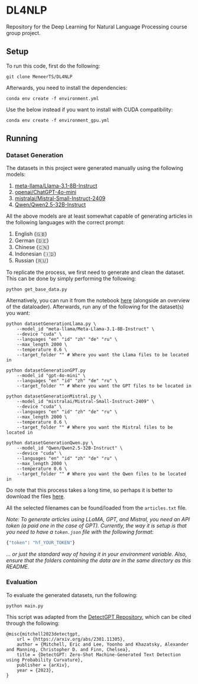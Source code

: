 # **DL4NLP**

Repository for the Deep Learning for Natural Language Processing course group project.

## **Setup**

To run this code, first do the following:

```
git clone MeneerTS/DL4NLP
```

Afterwards, you need to install the dependencies:

```
conda env create -f environment.yml
```

Use the below instead if you want to install with CUDA compatibility:

```
conda env create -f environment_gpu.yml
```

## **Running**

### **Dataset Generation**

The datasets in this project were generated manually using the following models:

1. [meta-llama/Llama-3.1-8B-Instruct](https://huggingface.co/meta-llama/Llama-3.1-8B-Instruct)
2. [openai/ChatGPT-4o-mini](https://openai.com/index/hello-gpt-4o/)
3. [mistralai/Mistral-Small-Instruct-2409](https://huggingface.co/mistralai/Mistral-Small-Instruct-2409)
4. [Qwen/Qwen2.5-32B-Instruct](https://huggingface.co/Qwen/Qwen2.5-32B-Instruct)

All the above models are at least somewhat capable of generating articles in the following languages with the correct prompt:

1. English (🇬🇧)
2. German (🇩🇪)
3. Chinese (🇨🇳)
4. Indonesian (🇮🇩)
5. Russian (🇷🇺)

To replicate the process, we first need to generate and clean the dataset. This can be done by simply performing the following:

```
python get_base_data.py
```

Alternatively, you can run it from the notebook [here](notebooks/example.ipynb) (alongside an overview of the dataloader).
Afterwards, run any of the following for the dataset(s) you want:

```
python datasetGenerationLlama.py \
    --model_id "meta-llama/Meta-Llama-3.1-8B-Instruct" \
    --device "cuda" \
    --languages "en" "id" "zh" "de" "ru" \
    --max_length 2000 \
    --temperature 0.6 \
    --target_folder "" # Where you want the Llama files to be located in
```

```
python datasetGenerationGPT.py
    --model_id "gpt-4o-mini" \
    --languages "en" "id" "zh" "de" "ru" \
    --target_folder "" # Where you want the GPT files to be located in
```

```
python datasetGenerationMistral.py \
    --model_id "mistralai/Mistral-Small-Instruct-2409" \
    --device "cuda" \
    --languages "en" "id" "zh" "de" "ru" \
    --max_length 2000 \
    --temperature 0.6 \
    --target_folder "" # Where you want the Mistral files to be located in
```

```
python datasetGenerationQwen.py \
    --model_id "Qwen/Qwen2.5-32B-Instruct" \
    --device "cuda" \
    --languages "en" "id" "zh" "de" "ru" \
    --max_length 2000 \
    --temperature 0.6 \
    --target_folder "" # Where you want the Qwen files to be located in
```

Do note that this process takes a long time, so perhaps it is better to download the files [here](https://amsuni-my.sharepoint.com/:f:/g/personal/gregory_go_student_uva_nl/EnzVCZAaSUJDvB-F66VVW-8B_BrvOwz_XSEB5N1_CDBezA?e=gctad6).

All the selected filenames can be found/loaded from the `articles.txt` file.

_Note: To generate articles using LLaMA, GPT, and Mistral, you need an API token (a paid one in the case of GPT)._
_Currently, the way it is setup is that you need to have a `token.json` file with the following format:_

```py
{"token": "hf_YOUR_TOKEN"}
```

_... or just the standard way of having it in your environment variable._
_Also, ensure that the folders containing the data are in the same directory as this README._

### **Evaluation**

To evaluate the generated datasets, run the following:

```
python main.py
```

This script was adapted from the [DetectGPT Repository](https://github.com/eric-mitchell/detect-gpt), which can be cited through the following:

```
@misc{mitchell2023detectgpt,
    url = {https://arxiv.org/abs/2301.11305},
    author = {Mitchell, Eric and Lee, Yoonho and Khazatsky, Alexander and Manning, Christopher D. and Finn, Chelsea},
    title = {DetectGPT: Zero-Shot Machine-Generated Text Detection using Probability Curvature},
    publisher = {arXiv},
    year = {2023},
}
```
